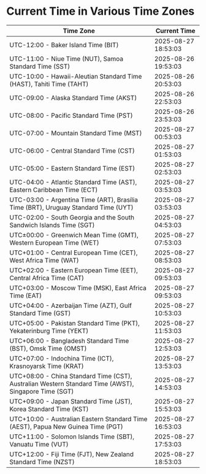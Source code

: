 # Current Time in Various Time Zones

| Time Zone | Current Time |
|-----------|--------------|
| UTC-12:00 - Baker Island Time (BIT) | 2025-08-27 18:53:03 |
| UTC-11:00 - Niue Time (NUT), Samoa Standard Time (SST) | 2025-08-26 19:53:03 |
| UTC-10:00 - Hawaii-Aleutian Standard Time (HAST), Tahiti Time (TAHT) | 2025-08-26 20:53:03 |
| UTC-09:00 - Alaska Standard Time (AKST) | 2025-08-26 22:53:03 |
| UTC-08:00 - Pacific Standard Time (PST) | 2025-08-26 23:53:03 |
| UTC-07:00 - Mountain Standard Time (MST) | 2025-08-27 00:53:03 |
| UTC-06:00 - Central Standard Time (CST) | 2025-08-27 01:53:03 |
| UTC-05:00 - Eastern Standard Time (EST) | 2025-08-27 02:53:03 |
| UTC-04:00 - Atlantic Standard Time (AST), Eastern Caribbean Time (ECT) | 2025-08-27 03:53:03 |
| UTC-03:00 - Argentina Time (ART), Brasília Time (BRT), Uruguay Standard Time (UYT) | 2025-08-27 03:53:03 |
| UTC-02:00 - South Georgia and the South Sandwich Islands Time (SGT) | 2025-08-27 04:53:03 |
| UTC±00:00 - Greenwich Mean Time (GMT), Western European Time (WET) | 2025-08-27 07:53:03 |
| UTC+01:00 - Central European Time (CET), West Africa Time (WAT) | 2025-08-27 08:53:03 |
| UTC+02:00 - Eastern European Time (EET), Central Africa Time (CAT) | 2025-08-27 09:53:03 |
| UTC+03:00 - Moscow Time (MSK), East Africa Time (EAT) | 2025-08-27 09:53:03 |
| UTC+04:00 - Azerbaijan Time (AZT), Gulf Standard Time (GST) | 2025-08-27 10:53:03 |
| UTC+05:00 - Pakistan Standard Time (PKT), Yekaterinburg Time (YEKT) | 2025-08-27 11:53:03 |
| UTC+06:00 - Bangladesh Standard Time (BST), Omsk Time (OMST) | 2025-08-27 12:53:03 |
| UTC+07:00 - Indochina Time (ICT), Krasnoyarsk Time (KRAT) | 2025-08-27 13:53:03 |
| UTC+08:00 - China Standard Time (CST), Australian Western Standard Time (AWST), Singapore Time (SGT) | 2025-08-27 14:53:03 |
| UTC+09:00 - Japan Standard Time (JST), Korea Standard Time (KST) | 2025-08-27 15:53:03 |
| UTC+10:00 - Australian Eastern Standard Time (AEST), Papua New Guinea Time (PGT) | 2025-08-27 16:53:03 |
| UTC+11:00 - Solomon Islands Time (SBT), Vanuatu Time (VUT) | 2025-08-27 17:53:03 |
| UTC+12:00 - Fiji Time (FJT), New Zealand Standard Time (NZST) | 2025-08-27 18:53:03 |
